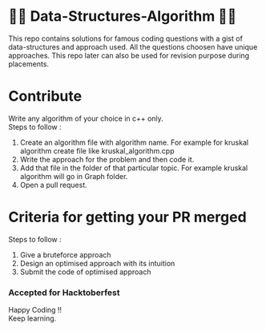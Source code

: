 
# 👨‍💻 Data-Structures-Algorithm 👨‍💻 

This repo contains solutions for famous coding questions with a gist of data-structures and approach used.
All the questions choosen have unique approaches.
This repo later can also be used for revision purpose during placements.

# Contribute

Write any algorithm of your choice in c++ only.<br>
Steps to follow :
1. Create an algorithm file with algorithm name. For example for kruskal algorithm create file like kruskal_algorithm.cpp
2. Write the approach for the problem and then code it.
3. Add that file in the folder of that particular topic. For example kruskal algorithm  will go in Graph folder.
4. Open a pull request.

# Criteria for getting your PR merged

Steps to follow :
1. Give a bruteforce approach <br>
2. Design an optimised approach with its intuition <br>
3. Submit the code of optimised approach  <br>

### Accepted for Hacktoberfest ###

Happy Coding !! <br>
Keep learning.
